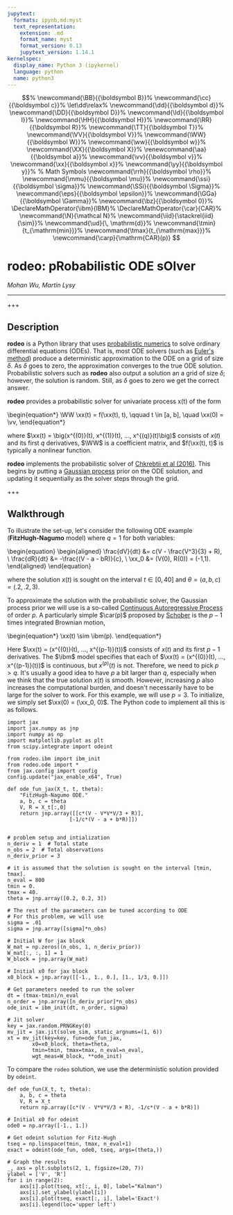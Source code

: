```yaml
---
jupytext:
  formats: ipynb,md:myst
  text_representation:
    extension: .md
    format_name: myst
    format_version: 0.13
    jupytext_version: 1.14.1
kernelspec:
  display_name: Python 3 (ipykernel)
  language: python
  name: python3
---
```


$$%
\newcommand{\BB}{{\boldsymbol B}}%
\newcommand{\cc}{{\boldsymbol c}}%
\let\dd\relax%
\newcommand{\dd}{{\boldsymbol d}}%
\newcommand{\DD}{{\boldsymbol D}}%
\newcommand{\Id}{{\boldsymbol I}}%
\newcommand{\HH}{{\boldsymbol H}}%
\newcommand{\RR}{{\boldsymbol R}}%
\newcommand{\TT}{{\boldsymbol T}}%
\newcommand{\VV}{{\boldsymbol V}}%
\newcommand{\WW}{{\boldsymbol W}}%
\newcommand{\ww}{{\boldsymbol w}}%
\newcommand{\XX}{{\boldsymbol X}}%
\renewcommand{\aa}{{\boldsymbol a}}%
\newcommand{\vv}{{\boldsymbol v}}%
\newcommand{\xx}{{\boldsymbol x}}%
\newcommand{\yy}{{\boldsymbol y}}%
% Math Symbols
\newcommand{\rrh}{{\boldsymbol \rho}}%
\newcommand{\mmu}{{\boldsymbol \mu}}%
\newcommand{\ssi}{{\boldsymbol \sigma}}%
\newcommand{\SSi}{{\boldsymbol \Sigma}}%
\newcommand{\eps}{{\boldsymbol \epsilon}}%
\newcommand{\GGa}{{\boldsymbol \Gamma}}%
\newcommand{\bz}{{\boldsymbol 0}}%
\DeclareMathOperator{\ibm}{IBM}%
\DeclareMathOperator{\car}{CAR}%
\newcommand{\N}{\mathcal N}%
\newcommand{\iid}{\stackrel{iid}{\sim}}%
\newcommand{\ud}{\, \mathrm{d}}%
\newcommand{\tmin}{t_{\mathrm{min}}}%
\newcommand{\tmax}{t_{\mathrm{max}}}%
\newcommand{\carp}{\mathrm{CAR}(p)}
$$
# rodeo: pRobabilistic ODE sOlver

*Mohan Wu, Martin Lysy*

---

+++

## Description

**rodeo** is a Python library that uses [probabilistic numerics](http://probabilistic-numerics.org/) to solve ordinary differential equations (ODEs).  That is, most ODE solvers (such as [Euler's method](https://en.wikipedia.org/wiki/Euler_method)) produce a deterministic approximation to the ODE on a grid of size $\delta$.  As $\delta$ goes to zero, the approximation converges to the true ODE solution.  Probabilistic solvers such as **rodeo** also output a solution an a grid of size $\delta$; however, the solution is random.  Still, as $\delta$ goes to zero we get the correct answer.

**rodeo** provides a probabilistic solver for univariate process x(t) of the form

\begin{equation*}
  \WW \xx(t) = f(\xx(t), t), \qquad t \in [a, b], \quad \xx(0) = \vv,
\end{equation*}

where $\xx(t) = \big(x^{(0)}(t), x^{(1)}(t), ..., x^{(q)}(t)\big)$ consists of $x(t)$ and its first $q$ derivatives, $\WW$ is a coefficient matrix, and $f(\xx(t), t)$ is typically a nonlinear function.

**rodeo** implements the probabilistic solver of [Chkrebtii et al (2016)](https://projecteuclid.org/euclid.ba/1473276259).  This begins by putting a [Gaussian process](https://en.wikipedia.org/wiki/Gaussian_process) prior on the ODE solution, and updating it sequentially as the solver steps through the grid.

+++

## Walkthrough


To illustrate the set-up, let's consider the following ODE example (**FitzHugh-Nagumo** model) where $q=1$ for both variables:

\begin{equation}
  \begin{aligned}
    \frac{dV}{dt} &= c(V - \frac{V^3}{3} + R), \\
    \frac{dR}{dt} &= -\frac{(V - a - bR)}{c}, \\
    \xx_0 &= (V(0), R(0)) = (-1,1).
  \end{aligned}
\end{equation}

where the solution $x(t)$ is sought on the interval $t \in [0, 40]$ and $\theta = (a,b,c) = (.2,.2,3)$.  

To approximate the solution with the probabilistic solver, the Gaussian process prior we will use is a so-called [Continuous Autoregressive Process](https://CRAN.R-project.org/package=cts/vignettes/kf.pdf) of order $p$. A particularly simple $\car(p)$ proposed by [Schober](http://link.springer.com/10.1007/s11222-017-9798-7) is the $p-1$ times integrated Brownian motion, 

\begin{equation*}
\xx(t) \sim \ibm(p).
\end{equation*}

Here $\xx(t)  = (x^{(0)}(t), ..., x^{(p-1)}(t))$ consists of $x(t)$ and its first $p-1$ derivatives.
The $\ibm$ model specifies that each of $\xx(t)  = (x^{(0)}(t), ..., x^{(p-1)}(t))$ is continuous, but $x^{(p)}(t)$ is not. Therefore, we need to pick $p > q$. It's usually a good idea to have $p$ a bit larger than $q$, especially when we think that the true solution $x(t)$ is smooth. However, increasing $p$ also increases the computational burden, and doesn't necessarily have to be large for the solver to work.  For this example, we will use $p=3$. To initialize, we simply set $\xx(0) = (\xx_0, 0)$. The Python code to implement all this is as follows. 

```{code-cell} ipython3
import jax
import jax.numpy as jnp
import numpy as np
import matplotlib.pyplot as plt
from scipy.integrate import odeint

from rodeo.ibm import ibm_init
from rodeo.ode import *
from jax.config import config
config.update("jax_enable_x64", True)
```

```{code-cell} ipython3
def ode_fun_jax(X_t, t, theta):
    "FitzHugh-Nagumo ODE."
    a, b, c = theta
    V, R = X_t[:,0]
    return jnp.array([[c*(V - V*V*V/3 + R)],
                    [-1/c*(V - a + b*R)]])


# problem setup and intialization
n_deriv = 1  # Total state
n_obs = 2  # Total observations
n_deriv_prior = 3

# it is assumed that the solution is sought on the interval [tmin, tmax].
n_eval = 800
tmin = 0.
tmax = 40.
theta = jnp.array([0.2, 0.2, 3])

# The rest of the parameters can be tuned according to ODE
# For this problem, we will use
sigma = .01
sigma = jnp.array([sigma]*n_obs)

# Initial W for jax block
W_mat = np.zeros((n_obs, 1, n_deriv_prior))
W_mat[:, :, 1] = 1
W_block = jnp.array(W_mat)

# Initial x0 for jax block
x0_block = jnp.array([[-1., 1., 0.], [1., 1/3, 0.]])

# Get parameters needed to run the solver
dt = (tmax-tmin)/n_eval
n_order = jnp.array([n_deriv_prior]*n_obs)
ode_init = ibm_init(dt, n_order, sigma)

# Jit solver
key = jax.random.PRNGKey(0)
mv_jit = jax.jit(solve_sim, static_argnums=(1, 6))
xt = mv_jit(key=key, fun=ode_fun_jax,
        x0=x0_block, theta=theta,
        tmin=tmin, tmax=tmax, n_eval=n_eval,
        wgt_meas=W_block, **ode_init)
```

To compare the `rodeo` solution, we use the deterministic solution provided by `odeint`.

```{code-cell} ipython3
def ode_fun(X_t, t, theta):
    a, b, c = theta
    V, R = X_t
    return np.array([c*(V - V*V*V/3 + R), -1/c*(V - a + b*R)])

# Initial x0 for odeint
ode0 = np.array([-1., 1.])

# Get odeint solution for Fitz-Hugh
tseq = np.linspace(tmin, tmax, n_eval+1)
exact = odeint(ode_fun, ode0, tseq, args=(theta,))

# Graph the results
_, axs = plt.subplots(2, 1, figsize=(20, 7))
ylabel = ['V', 'R']
for i in range(2):
    axs[i].plot(tseq, xt[:, i, 0], label="Kalman")
    axs[i].set_ylabel(ylabel[i])
    axs[i].plot(tseq, exact[:, i], label='Exact')
    axs[i].legend(loc='upper left')
```
